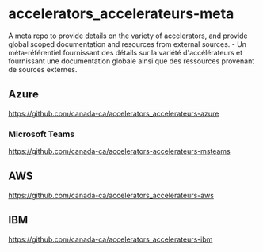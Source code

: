 # accelerators_accelerateurs-meta
A meta repo to provide details on the variety of accelerators, and provide global scoped documentation and resources from external sources. - Un méta-référentiel fournissant des détails sur la variété d'accélérateurs et fournissant une documentation globale ainsi que des ressources provenant de sources externes.

## Azure

https://github.com/canada-ca/accelerators_accelerateurs-azure

### Microsoft Teams

https://github.com/canada-ca/accelerators-accelerateurs-msteams

## AWS

https://github.com/canada-ca/accelerators_accelerateurs-aws

## IBM

https://github.com/canada-ca/accelerators_accelerateurs-ibm
